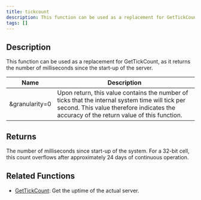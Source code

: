 ```yaml
---
title: tickcount
description: This function can be used as a replacement for GetTickCount, as it returns the number of milliseconds since the start-up of the server.
tags: []
---
```


<LowercaseNote />

## Description

This function can be used as a replacement for GetTickCount, as it returns the number of milliseconds since the start-up of the server.

| Name           | Description                                                                                                                                                                                |
| -------------- | ------------------------------------------------------------------------------------------------------------------------------------------------------------------------------------------ |
| &granularity=0 | Upon return, this value contains the number of ticks that the internal system time will tick per second. This value therefore indicates the accuracy of the return value of this function. |

## Returns

The number of milliseconds since start-up of the system. For a 32-bit cell, this count overflows after approximately 24 days of continuous operation.

## Related Functions

- [GetTickCount](GetTickCount.md): Get the uptime of the actual server.
